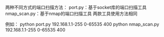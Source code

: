 两种不同方式的端口扫描方法：
port.py：基于socket库的端口扫描工具
nmap_scan.py：基于nmap的端口扫描工具
两款工具使用方法相同

例如：
python port.py 192.168.1.1-255 0-65535 400
python nmap_scan.py 192.168.1.1-255 0-65535 400